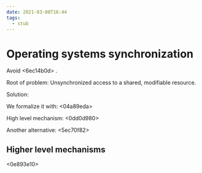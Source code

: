 ```yaml
---
date: 2021-03-08T16:44
tags: 
  - stub
---
```


# Operating systems synchronization

Avoid <6ec14b0d> .

Root of problem: Unsynchronized access to a shared, modifiable resource.

Solution:

We formalize it with: <04a89eda> 

High level mechanism: <0dd0d980> 

Another alternative: <5ec70f82> 

## Higher level mechanisms

<aa7091c6>

<0e893e10>
